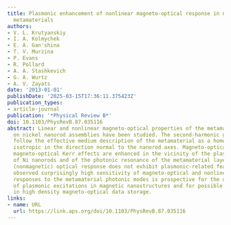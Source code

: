 ```yaml
---
title: Plasmonic enhancement of nonlinear magneto-optical response in nickel nanorod
  metamaterials
authors:
- V. L. Krutyanskiy
- I. A. Kolmychek
- E. A. Gan'shina
- T. V. Murzina
- P. Evans
- R. Pollard
- A. A. Stashkevich
- G. A. Wurtz
- A. V. Zayats
date: '2013-01-01'
publishDate: '2025-03-15T17:36:11.375423Z'
publication_types:
- article-journal
publication: '*Physical Review B*'
doi: 10.1103/PhysRevB.87.035116
abstract: Linear and nonlinear magneto-optical properties of the metamaterials based
  on nickel nanorod assemblies have been studied. The second-harmonic generation properties
  follow the effective medium description of the metamaterial as a homogeneous layer
  isotropic in the direction normal to the nanorod axes. Magneto-optical and nonlinear
  magneto-optical Kerr effects are enhanced in the vicinity of the plasmonic modes
  of Ni nanorods and of the photonic resonance of the metamaterial layer, while conventional
  (nonmagnetic) optical response does not exhibit plasmonic-related features. The
  observed surprisingly high sensitivity of magneto-optical and nonlinear magneto-optical
  responses to the metamaterial photonic modes is prospective for the diagnostics
  of plasmonic excitations in magnetic nanostructures and for possible applications
  in high density magneto-optical data storage.
links:
- name: URL
  url: https://link.aps.org/doi/10.1103/PhysRevB.87.035116
---
```

